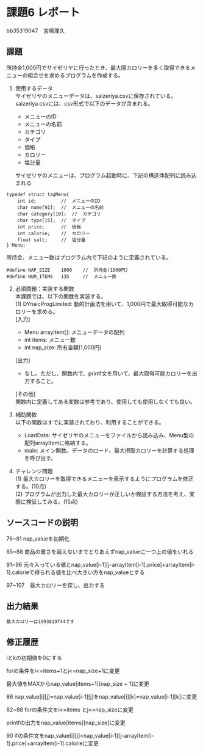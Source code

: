 # 課題6 レポート
bb35319047　宮嶋理久


## 課題
所持金1,000円でサイゼリヤに行ったとき、最大限カロリーを多く取得できるメニューの組合せを求めるプログラムを作成する。

1. 使用するデータ  
サイゼリヤのメニューデータは、saizeriya.csvに保存されている。saizeriya.csvには、csv形式で以下のデータが含まれる。
    - メニューのID
    - メニューの名前
    - カテゴリ
    - タイプ
    - 価格
    - カロリー
    - 塩分量

    サイゼリヤのメニューは、プログラム起動時に、下記の構造体配列に読み込まれる
```
typedef struct tagMenu{
    int id;         //  メニューのID
    char name[91];  //  メニューの名前
    char category[10];  //  カテゴリ
    char type[15];  //  タイプ
    int price;      //  価格
    int calorie;    //  カロリー
    float salt;     //  塩分量
} Menu;
```


所持金、メニュー数はプログラム内で下記のように定義されている。


```
#define NAP_SIZE    1000    //  所持金(1000円)
#define NUM_ITEMS   135     //  メニュー数   
```

2. 必須問題：実装する関数  
本課題では、以下の関数を実装する。  
(1) DYnaicProgLimited: 動的計画法を用いて、1,000円で最大取得可能なカロリーを求める。  
    [入力]
    - Menu arrayItem[]: メニューデータの配列  
    - int items: メニュー数  
    - int nap_size: 所有金額(1,000円)  

    [出力]  
    - なし。ただし、関数内で、printf文を用いて、最大取得可能カロリーを出力すること。  

    [その他]  
    関数内に定義してある変数は参考であり、使用しても使用しなくても良い。



3. 補助関数  
以下の関数はすでに実装されており、利用することができる。
    - LoadData: サイゼリヤのメニューをファイルから読み込み、Menu型の配列arrayItemに格納する。  
    - main: メイン関数。データのロード、最大摂取カロリーを計算する処理を呼び出す。  


4. チャレンジ問題  
(1) 最大カロリーを取得できるメニューを表示するようにプログラムを修正する。(10点)  
(2) プログラムが出力した最大カロリーが正しいか検証する方法を考え、実際に検証してみる。(15点)  



## ソースコードの説明
76~81 nap_valueを初期化

85~88 商品の重さを超えないまでとりあえずnap_valueに一つ上の値をいれる

91~96 元々入っている値とnap_value[i-1][j-arrayItem[i-1].price]+arrayItem[i-1].calorieで得られる値を比べ大きい方をnap_valueとする

97~107　最大カロリーを探し、出力する




## 出力結果

```
最大カロリーは1993819744です

```

## 修正履歴
iとkの初期値を0にする

forの条件をi<=items+1とj<=nap_size+1に変更

最大値をMAXからnap_value[items+1][nap_size + 1]に変更

86 nap_value[i][j]=nap_value[i-1][j]をnap_value[i][k]=nap_value[i-1][k]に変更

82~88 forの条件文をi<=items とj<=nap_sizeに変更

printfの出力をnap_value[items][nap_size]に変更

90 ifの条件文をnap_value[i][j]<nap_value[i-1][j-arrayItem[i-1].price]+arrayItem[i-1].calorieに変更